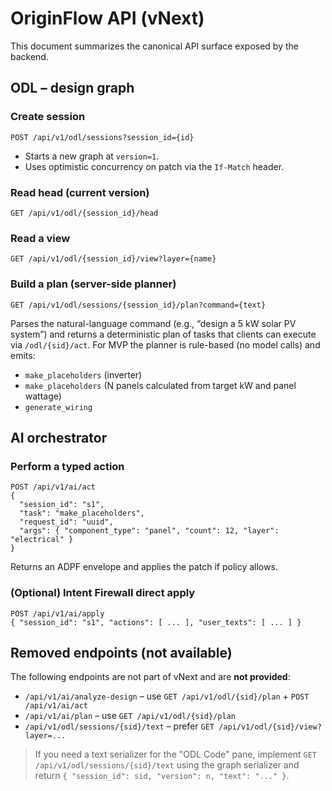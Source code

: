 # OriginFlow API (vNext)

This document summarizes the canonical API surface exposed by the backend.

## ODL – design graph

### Create session
```
POST /api/v1/odl/sessions?session_id={id}
```
- Starts a new graph at `version=1`.
- Uses optimistic concurrency on patch via the `If-Match` header.

### Read head (current version)
```
GET /api/v1/odl/{session_id}/head
```

### Read a view
```
GET /api/v1/odl/{session_id}/view?layer={name}
```

### Build a plan (server-side planner)
```
GET /api/v1/odl/sessions/{session_id}/plan?command={text}
```
Parses the natural-language command (e.g., “design a 5 kW solar PV system”)
and returns a deterministic plan of tasks that clients can execute via `/odl/{sid}/act`.
For MVP the planner is rule-based (no model calls) and emits:
- `make_placeholders` (inverter)
- `make_placeholders` (N panels calculated from target kW and panel wattage)
- `generate_wiring`

## AI orchestrator

### Perform a typed action
```
POST /api/v1/ai/act
{
  "session_id": "s1",
  "task": "make_placeholders",
  "request_id": "uuid",
  "args": { "component_type": "panel", "count": 12, "layer": "electrical" }
}
```
Returns an ADPF envelope and applies the patch if policy allows.

### (Optional) Intent Firewall direct apply
```
POST /api/v1/ai/apply
{ "session_id": "s1", "actions": [ ... ], "user_texts": [ ... ] }
```

## Removed endpoints (not available)
The following endpoints are not part of vNext and are **not provided**:

- `/api/v1/ai/analyze-design` – use `GET /api/v1/odl/{sid}/plan` + `POST /api/v1/ai/act`
- `/api/v1/ai/plan` – use `GET /api/v1/odl/{sid}/plan`
- `/api/v1/odl/sessions/{sid}/text` – prefer `GET /api/v1/odl/{sid}/view?layer=...`

> If you need a text serializer for the "ODL Code" pane, implement
> `GET /api/v1/odl/sessions/{sid}/text` using the graph serializer and return
> `{ "session_id": sid, "version": n, "text": "..." }`.

